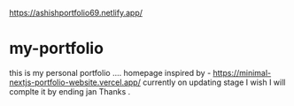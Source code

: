 https://ashishportfolio69.netlify.app/
# my-portfolio
this is my personal portfolio ....
homepage inspired by - https://minimal-nextjs-portfolio-website.vercel.app/
currently on updating stage I wish I will complte it by ending jan 
Thanks .


